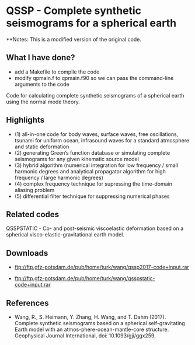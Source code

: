 # QSSP - Complete synthetic seismograms for a spherical earth

**Notes: This is a modified version of the original code. 

## What I have done?
- add a Makefile to compile the code
- modify qpmain.f to qpmain.f90 so we can pass the command-line arguments to the code

Code for calculating complete synthetic seismograms of a spherical earth using the normal mode theory.

## Highlights
- (1) all-in-one code for body waves, surface waves, free oscillations, tsunami for uniform ocean, infrasound waves for a standard atmosphere and static deformation
- (2) generating Green’s function database or simulating complete seismograms for any given kinematic source model
- (3) hybrid algorithm (numerical integration for low frequency / small harmonic degrees and analytical propagator algorithm for high frequency / large harmonic degrees)
- (4) complex frequency technique for supressing the time-domain aliasing problem
- (5) differential filter technique for suppressing numerical phases

## Related codes
QSSPSTATIC - Co- and post-seismic viscoelastic deformation based on a spherical visco-elastic-gravitational earth model.

## Downloads
- ftp://ftp.gfz-potsdam.de/pub/home/turk/wang/qssp2017-code+input.rar

- ftp://ftp.gfz-potsdam.de/pub/home/turk/wang/qsspstatic-code+input.rar

## References
- Wang, R., S. Heimann, Y. Zhang, H. Wang, and T. Dahm (2017). Complete synthetic seismograms based on a spherical self-gravitating Earth model with an atmos-phere-ocean-mantle-core structure. Geophysical Journal International, doi: 10.1093/gji/ggx259.
